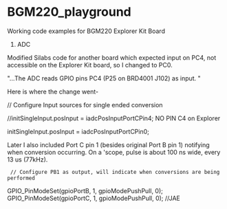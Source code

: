 # BGM220_playground
Working code examples for BGM220 Explorer Kit Board

1) ADC 

  Modified Silabs code for another board which expected input on PC4,
  not accessible on the Explorer Kit board, so I changed to PC0.
  
  "...The ADC reads GPIO pins PC4
   (P25 on BRD4001 J102) as input. "
 
 Here is where the change went-
 
   // Configure Input sources for single ended conversion
  
   //initSingleInput.posInput = iadcPosInputPortCPin4;  NO PIN C4 on Explorer
  
   initSingleInput.posInput = iadcPosInputPortCPin0;
  
  Later I also included Port C pin 1 (besides original Port B pin 1)
  notifying when conversion occurring.  On a 'scope, pulse is about 100 ns wide, 
  every 13 us (77kHz).
  
     // Configure PB1 as output, will indicate when conversions are being performed
  GPIO_PinModeSet(gpioPortB, 1, gpioModePushPull, 0);
  GPIO_PinModeSet(gpioPortC, 1, gpioModePushPull, 0); //JAE
